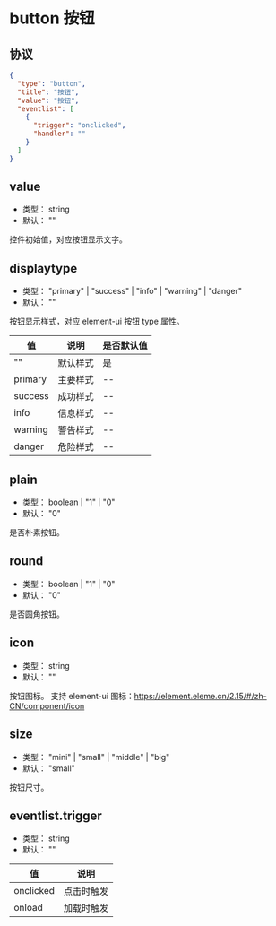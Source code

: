 # button 按钮


## 协议

```json
{
  "type": "button",
  "title": "按钮",
  "value": "按钮",
  "eventlist": [
    {
      "trigger": "onclicked",
      "handler": ""
    }
  ]
}
```

## value
+ 类型： string
+ 默认： ""

控件初始值，对应按钮显示文字。

## displaytype
+ 类型： "primary" | "success" | "info" | "warning" | "danger"
+ 默认： ""

按钮显示样式，对应 element-ui 按钮 type 属性。

| 值 | 说明 | 是否默认值 |
| ---- | ---- | ---- |
| "" | 默认样式 | 是 |
| primary | 主要样式 | -- |
| success | 成功样式 | -- |
| info | 信息样式 | -- |
| warning | 警告样式 | -- |
| danger | 危险样式 | -- |

## plain
+ 类型： boolean | "1" | "0"
+ 默认： "0"

是否朴素按钮。


## round
+ 类型： boolean | "1" | "0"
+ 默认： "0"

是否圆角按钮。

## icon
+ 类型： string
+ 默认： ""

按钮图标。
支持 element-ui 图标：https://element.eleme.cn/2.15/#/zh-CN/component/icon

## size
+ 类型： "mini" | "small" | "middle" | "big"
+ 默认： "small"

按钮尺寸。


## eventlist.trigger
+ 类型： string
+ 默认： ""



| 值 | 说明 |
| ---- | ---- |
| onclicked | 点击时触发 |
| onload | 加载时触发 |
